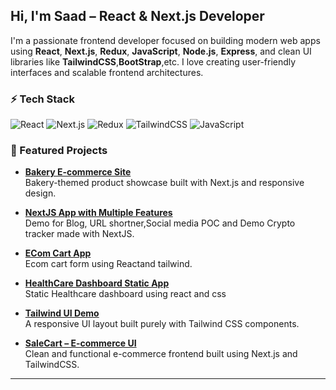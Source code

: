 ## Hi, I'm Saad – React & Next.js Developer

I'm a passionate frontend developer focused on building modern web apps using **React**, **Next.js**, **Redux**, **JavaScript**, **Node.js**, **Express**, and clean UI libraries like **TailwindCSS**,**BootStrap**,etc. I love creating user-friendly interfaces and scalable frontend architectures.

### ⚡ Tech Stack
![React](https://img.shields.io/badge/-React-black?style=flat-square&logo=react)
![Next.js](https://img.shields.io/badge/-Next.js-black?style=flat-square&logo=next.js)
![Redux](https://img.shields.io/badge/-Redux-black?style=flat-square&logo=redux)
![TailwindCSS](https://img.shields.io/badge/-TailwindCSS-black?style=flat-square&logo=tailwind-css)
![JavaScript](https://img.shields.io/badge/-JavaScript-black?style=flat-square&logo=javascript)

### 📌 Featured Projects

- [**Bakery E-commerce Site**](https://bakery-ecom.vercel.app/)  
  Bakery-themed product showcase built with Next.js and responsive design.
- [**NextJS App with Multiple Features**](https://next-js-multi-feature-app.vercel.app/)  
  Demo for Blog, URL shortner,Social media POC and Demo Crypto tracker made with NextJS.
- [**ECom Cart  App**](https://kyc-task.vercel.app/)  
  Ecom cart form using Reactand tailwind.
- [**HealthCare Dashboard Static  App**](https://healthcare-dashboard-sooty.vercel.app/)  
  Static Healthcare dashboard using react and css
- [**Tailwind UI Demo**](https://tailwind-project-theta-five.vercel.app/)  
  A responsive UI layout built purely with Tailwind CSS components.

- [**SaleCart – E-commerce UI**](https://salecart.vercel.app/)  
  Clean and functional e-commerce frontend built using Next.js and TailwindCSS.



---
